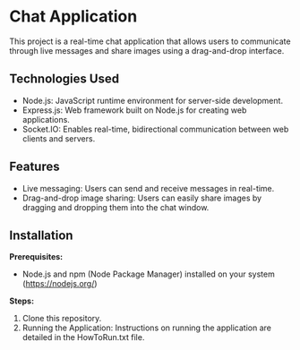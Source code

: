 # Chat Application

This project is a real-time chat application that allows users to communicate through live messages and share images using a drag-and-drop interface.

## Technologies Used

* Node.js: JavaScript runtime environment for server-side development.
* Express.js: Web framework built on Node.js for creating web applications.
* Socket.IO: Enables real-time, bidirectional communication between web clients and servers.

## Features

* Live messaging: Users can send and receive messages in real-time.
* Drag-and-drop image sharing: Users can easily share images by dragging and dropping them into the chat window.

## Installation

**Prerequisites:**

* Node.js and npm (Node Package Manager) installed on your system (https://nodejs.org/)

**Steps:**

1. Clone this repository.
2. Running the Application: Instructions on running the application are detailed in the HowToRun.txt file.
   
